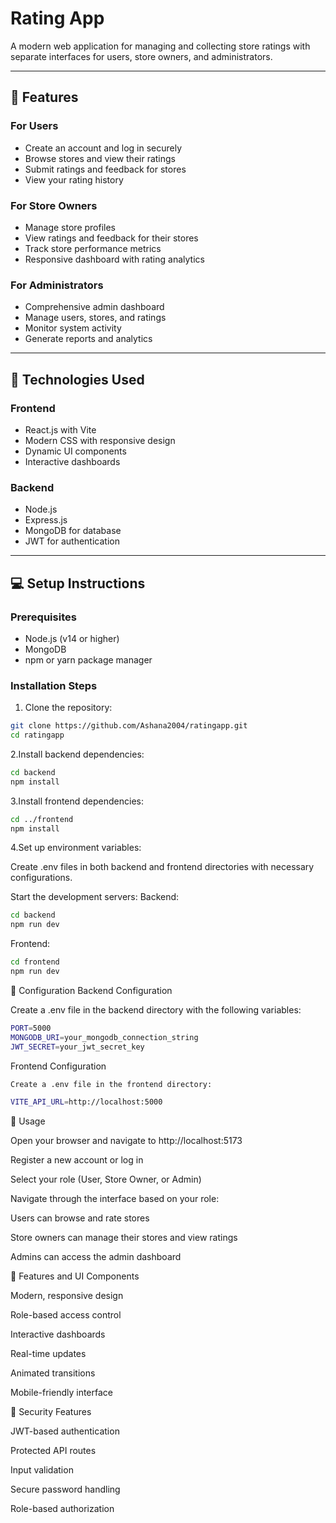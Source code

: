 # Rating App

A modern web application for managing and collecting store ratings with separate interfaces for users, store owners, and administrators.

---

## 🌟 Features

### For Users
- Create an account and log in securely
- Browse stores and view their ratings
- Submit ratings and feedback for stores
- View your rating history

### For Store Owners
- Manage store profiles
- View ratings and feedback for their stores
- Track store performance metrics
- Responsive dashboard with rating analytics

### For Administrators
- Comprehensive admin dashboard
- Manage users, stores, and ratings
- Monitor system activity
- Generate reports and analytics

---

## 🚀 Technologies Used

### Frontend
- React.js with Vite
- Modern CSS with responsive design
- Dynamic UI components
- Interactive dashboards

### Backend
- Node.js
- Express.js
- MongoDB for database
- JWT for authentication

---

## 💻 Setup Instructions

### Prerequisites
- Node.js (v14 or higher)
- MongoDB
- npm or yarn package manager

### Installation Steps

1. Clone the repository:
```bash
git clone https://github.com/Ashana2004/ratingapp.git
cd ratingapp
```
2.Install backend dependencies:
```bash
cd backend
npm install
```
3.Install frontend dependencies:
```bash
cd ../frontend
npm install
```
4.Set up environment variables:

Create .env files in both backend and frontend directories with necessary configurations.

Start the development servers:
Backend:
```bash
cd backend
npm run dev
```

Frontend:
```bash
cd frontend
npm run dev
```
🔧 Configuration
Backend Configuration

Create a .env file in the backend directory with the following variables:
```bash
PORT=5000
MONGODB_URI=your_mongodb_connection_string
JWT_SECRET=your_jwt_secret_key
```
Frontend Configuration
```bash
Create a .env file in the frontend directory:

VITE_API_URL=http://localhost:5000
```
📱 Usage

Open your browser and navigate to http://localhost:5173

Register a new account or log in

Select your role (User, Store Owner, or Admin)

Navigate through the interface based on your role:

Users can browse and rate stores

Store owners can manage their stores and view ratings

Admins can access the admin dashboard

🎨 Features and UI Components

Modern, responsive design

Role-based access control

Interactive dashboards

Real-time updates

Animated transitions

Mobile-friendly interface

🔐 Security Features

JWT-based authentication

Protected API routes

Input validation

Secure password handling

Role-based authorization
